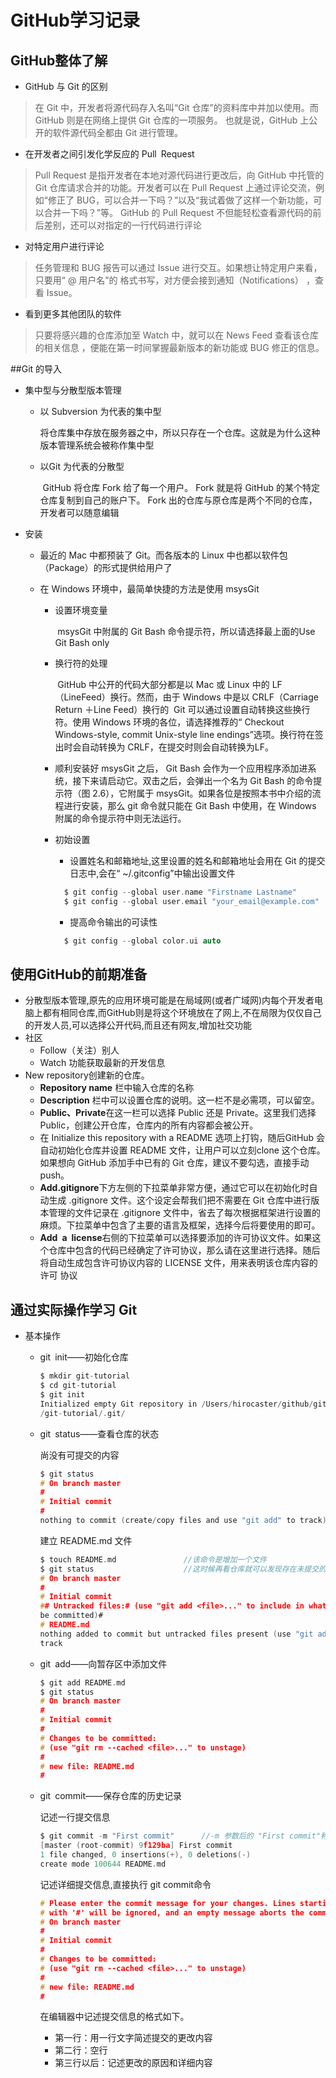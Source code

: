 # GitHub学习记录

## GitHub整体了解

- GitHub 与 Git 的区别 

> 在 Git 中，开发者将源代码存入名叫“Git 仓库”的资料库中并加以使用。而GitHub 则是在网络上提供 Git 仓库的一项服务。 也就是说，GitHub 上公开的软件源代码全都由 Git 进行管理。

- 在开发者之间引发化学反应的 Pull Request

> Pull Request 是指开发者在本地对源代码进行更改后，向 GitHub 中托管的 Git 仓库请求合并的功能。开发者可以在 Pull Request 上通过评论交流，例如“修正了 BUG，可以合并一下吗？”以及“我试着做了这样一个新功能，可以合并一下吗？”等。
> GitHub 的 Pull Request 不但能轻松查看源代码的前后差别，还可以对指定的一行代码进行评论

- 对特定用户进行评论

> 任务管理和 BUG 报告可以通过 Issue 进行交互。如果想让特定用户来看，只要用“ @ 用户名”的
> 格式书写，对方便会接到通知（Notifications） ，查看 Issue。

- 看到更多其他团队的软件

> 只要将感兴趣的仓库添加至 Watch 中，就可以在 News Feed 查看该仓库的相关信息 ，便能在第一时间掌握最新版本的新功能或 BUG 修正的信息。

##Git 的导入 
- 集中型与分散型版本管理

  - 以 Subversion 为代表的集中型 

    ​	将仓库集中存放在服务器之中，所以只存在一个仓库。这就是为什么这种版本管理系统会被称作集中型 

  - 以Git 为代表的分散型

    ​	GitHub 将仓库 Fork 给了每一个用户。 Fork 就是将 GitHub 的某个特定仓库复制到自己的账户下。 Fork 出的仓库与原仓库是两个不同的仓库，开发者可以随意编辑

- 安装

  - 最近的 Mac 中都预装了 Git。而各版本的 Linux 中也都以软件包（Package）的形式提供给用户了

  - 在 Windows 环境中，最简单快捷的方法是使用 msysGit

    - 设置环境变量

      ​	msysGit 中附属的 Git Bash 命令提示符，所以请选择最上面的Use Git Bash only

    - 换行符的处理

      ​	GitHub 中公开的代码大部分都是以 Mac 或 Linux 中的 LF（LineFeed）换行。然而，由于 Windows 中是以 CRLF（Carriage Return ＋Line Feed）换行的 
      ​	Git 可以通过设置自动转换这些换行符。使用 Windows 环境的各位，请选择推荐的“ Checkout Windows-style, commit Unix-style line endings”选项。换行符在签出时会自动转换为 CRLF，在提交时则会自动转换为LF。

    - 顺利安装好 msysGit 之后， Git Bash 会作为一个应用程序添加进系统，接下来请启动它。双击之后，会弹出一个名为 Git Bash 的命令提示符（图 2.6），它附属于 msysGit。如果各位是按照本书中介绍的流程进行安装，那么 git 命令就只能在 Git Bash 中使用，在 Windows 附属的命令提示符中则无法运行。 

    - 初始设置

      - 设置姓名和邮箱地址,这里设置的姓名和邮箱地址会用在 Git 的提交日志中,会在“ ~/.gitconfig”中输出设置文件
      ```c
        $ git config --global user.name "Firstname Lastname"
        $ git config --global user.email "your_email@example.com"
      ```
      - 提高命令输出的可读性

      ```c
        $ git config --global color.ui auto
      ```


## 使用GitHub的前期准备

- 分散型版本管理,原先的应用环境可能是在局域网(或者广域网)内每个开发者电脑上都有相同仓库,而GitHub则是将这个环境放在了网上,不在局限为仅仅自己的开发人员,可以选择公开代码,而且还有网友,增加社交功能
- 社区
  - Follow（关注）别人
  - Watch 功能获取最新的开发信息
- New repository创建新的仓库。
  - **Repository name** 栏中输入仓库的名称
  - **Description** 栏中可以设置仓库的说明。这一栏不是必需项，可以留空。
  - **Public、Private**在这一栏可以选择 Public 还是 Private。这里我们选择 Public，创建公开仓库，仓库内的所有内容都会被公开。
  - 在 Initialize this repository with a README 选项上打钩，随后GitHub 会自动初始化仓库并设置 README 文件，让用户可以立刻clone 这个仓库。如果想向 GitHub 添加手中已有的 Git 仓库，建议不要勾选，直接手动 push。
  - **Add.gitignore**下方左侧的下拉菜单非常方便，通过它可以在初始化时自动生成 .gitignore 文件。这个设定会帮我们把不需要在 Git 仓库中进行版本管理的文件记录在 .gitignore 文件中，省去了每次根据框架进行设置的麻烦。下拉菜单中包含了主要的语言及框架，选择今后将要使用的即可。
  - **Add a license**右侧的下拉菜单可以选择要添加的许可协议文件。如果这个仓库中包含的代码已经确定了许可协议，那么请在这里进行选择。随后将自动生成包含许可协议内容的 LICENSE 文件，用来表明该仓库内容的许可
    协议


## 通过实际操作学习 Git

- 基本操作

  - git init——初始化仓库

    ```c
    $ mkdir git-tutorial
    $ cd git-tutorial
    $ git init
    Initialized empty Git repository in /Users/hirocaster/github/github-book
    /git-tutorial/.git/
    ```

  - git status——查看仓库的状态

    尚没有可提交的内容

    ```c
    $ git status
    # On branch master
    #
    # Initial commit
    #
    nothing to commit (create/copy files and use "git add" to track)
    ```

    建立 README.md 文件

    ```c
    $ touch README.md               //该命令是增加一个文件
    $ git status					//这时候再看仓库就可以发现存在未提交的文件
    # On branch master
    #
    # Initial commit
    ## Untracked files:# (use "git add <file>..." to include in what will
    be committed)#
    # README.md
    nothing added to commit but untracked files present (use "git add" to
    track
    ```

  - git add——向暂存区中添加文件

    ```c
    $ git add README.md
    $ git status
    # On branch master
    #
    # Initial commit
    #
    # Changes to be committed:
    # (use "git rm --cached <file>..." to unstage)
    #
    # new file: README.md
    #
    ```

  - git commit——保存仓库的历史记录

    记述一行提交信息

    ```c
    $ git commit -m "First commit"		//-m 参数后的 "First commit"称作提交信息，是对这个提交的概述。
    [master (root-commit) 9f129ba] First commit
    1 file changed, 0 insertions(+), 0 deletions(-)
    create mode 100644 README.md
    ```

    记述详细提交信息,直接执行 git commit命令

    ```c
    # Please enter the commit message for your changes. Lines starting
    # with '#' will be ignored, and an empty message aborts the commit.
    # On branch master
    #
    # Initial commit
    #
    # Changes to be committed:
    # (use "git rm --cached <file>..." to unstage)
    #
    # new file: README.md
    #
    ```

    在编辑器中记述提交信息的格式如下。

    - 第一行：用一行文字简述提交的更改内容
    - 第二行：空行
    - 第三行以后：记述更改的原因和详细内容

    ​